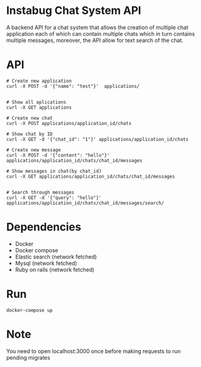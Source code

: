 # Instabug Chat System API

A backend API for a chat system that allows the creation of multiple chat application
each of which can contain multiple chats which in turn contains multiple messages, moreover, 
the API allow for text search of the chat.

# API

```
# Create new application
curl -X POST -d '{"name": "test"}'  applications/


# Show all aplications
curl -X GET applications

# Create new chat
curl -X POST applications/application_id/chats

# Show chat by ID
curl -X GET -d '{"chat_id": "1"}' applications/application_id/chats

# Create new message
curl -X POST -d '{"content": "hello"}'  applications/application_id/chats/chat_id/messages

# Show messages in chat(by chat_id)
curl -X GET applications/application_id/chats/chat_id/messages


# Search through messages
curl -X GET -d '{"query": "hello"}'  applications/application_id/chats/chat_id/messages/search/

```  

# Dependencies

- Docker
- Docker compose
- Elastic search (network fetched)
- Mysql (network fetched)
- Ruby on rails (network fetched)

# Run

```
docker-compose up
```
# Note

 You need to open localhost:3000 once before making requests to run pending migrates  
  
